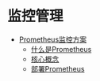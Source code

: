 # 监控管理


* [Prometheus监控方案](/uk8s/monitor/prometheus/README)
    * [什么是Prometheus](/uk8s/monitor/prometheus/intro)
    * [核心概念](/uk8s/monitor/prometheus/concept)
    * [部署Prometheus](/uk8s/monitor/prometheus/installprometheus)
    
